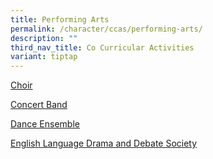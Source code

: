 ```yaml
---
title: Performing Arts
permalink: /character/ccas/performing-arts/
description: ""
third_nav_title: Co Curricular Activities
variant: tiptap
---
```

<p><a href="https://assumptionenglish.moe.edu.sg/character/ccas/performing-arts/choir/" rel="noopener noreferrer nofollow" target="_blank">Choir</a>
</p>
<p><a href="https://assumptionenglish.moe.edu.sg/character/ccas/performing-arts/concert-band/" rel="noopener noreferrer nofollow" target="_blank">Concert Band</a>
</p>
<p><a href="https://assumptionenglish.moe.edu.sg/character/ccas/performing-arts/dance-ensemble/" rel="noopener noreferrer nofollow" target="_blank">Dance Ensemble</a>
</p>
<p><a href="https://assumptionenglish.moe.edu.sg/character/ccas/club-n-societies/english-language-drama-and-debate-society/" rel="noopener noreferrer nofollow" target="_blank">English Language Drama and Debate Society</a>
</p>